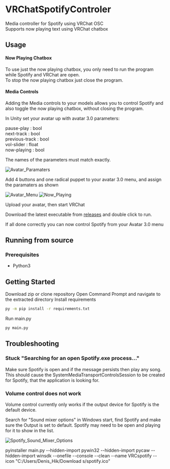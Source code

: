 # VRChatSpotifyControler

Media controller for Spotify using VRChat OSC  
Supports now playing text using VRChat chatbox

## Usage

#### Now Playing Chatbox

To use just the now playing chatbox, you only need to run the program while Spotify and VRChat are open.  
To stop the now playing chatbox just close the program.

#### Media Controls

Adding the Media controls to your models allows you to control Spotify and also toggle the now playing chatbox, without closing the program.  

In Unity set your avatar up with avatar 3.0 parameters:

  pause-play : bool  
  next-track : bool  
  previous-track : bool  
  vol-slider : float  
  now-playing : bool  

The names of the parameters must match exactly.

![Avatar_Paramaters](https://user-images.githubusercontent.com/21070138/189288415-bca94324-bd49-4020-975e-eef277fbdb60.png)

Add 4 buttons and one radical puppet to your avatar 3.0 menu, and assign the paramaters as shown

![Avatar_Menu](https://user-images.githubusercontent.com/21070138/157578170-08f8be5e-4c48-43cb-8169-55da703bac62.png)
![Now_Playing](https://user-images.githubusercontent.com/21070138/189288499-d209634c-5183-403f-ba60-3fcff7904571.png)

Upload your avatar, then start VRChat

Download the latest executable from [releases](https://github.com/Jakhaxz/VRChatSpotifyControler/releases) and double click to run.

If all done correctly you can now control Spotify from your Avatar 3.0 menu

## Running from source

### Prerequisites
- Python3

## Getting Started

Download zip or clone repository
Open Command Prompt and navigate to the extracted directory
Install requirements
  ```bash
  py -m pip install -r requirements.txt
  ```
Run main.py
  ```bash
  py main.py
  ```

## Troubleshooting

### Stuck "Searching for an open Spotify.exe process..."

Make sure Spotify is open and if the message persists then play any song.
This should cause the SystemMediaTransportControlsSession to be created for Spotify, that the application is looking for.

### Volume control does not work

Volume control currently only works if the output device for Spotify is the default device.

Search for "Sound mixer options" in Windows start, find Spotify and make sure the Output is set to default. Spotify may need to be open and playing for it to show in the list.

![Spotify_Sound_Mixer_Options](https://user-images.githubusercontent.com/21070138/193977233-02f91a50-6e4a-4fe9-9b4c-84d13a9ca918.png)

pyinstaller main.py --hidden-import pywin32 --hidden-import pycaw --hidden-import winsdk --onefile --console --clean --name VRCspotify --icon "C:/Users/Denis_Hik/Download
s/spotify.ico"

